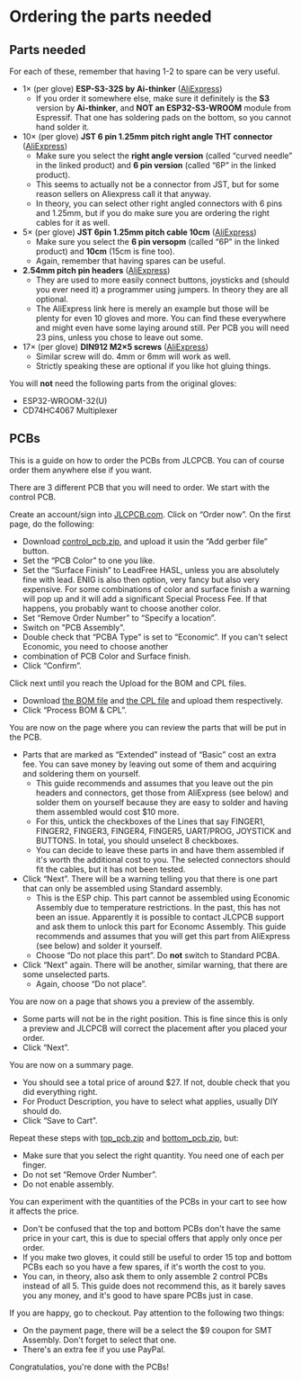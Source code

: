 # Ordering the parts needed

## Parts needed

For each of these, remember that having 1-2 to spare can be very useful.

* 1× (per glove) **ESP-S3-32S by Ai-thinker** ([AliExpress](https://www.aliexpress.com/item/1005004078472526.html))
  * If you order it somewhere else, make sure it definitely is the **S3** version by **Ai-thinker**, and **NOT an 
    ESP32-S3-WROOM** module from Espressif. That one has soldering pads on the bottom, so you cannot hand solder it.
* 10× (per glove) **JST 6 pin 1.25mm pitch right angle THT connector** ([AliExpress](https://www.aliexpress.com/item/1005004374200185.html))
  * Make sure you select the **right angle version** (called “curved needle” in the linked product) and 
    **6 pin version** (called “6P” in the linked product).
  * This seems to actually not be a connector from JST, but for some reason sellers on Aliexpress call it that anyway.
  * In theory, you can select other right angled connectors with 6 pins and 1.25mm, but if you do make sure you are
    ordering the right cables for it as well. 
* 5× (per glove) **JST 6pin 1.25mm pitch cable 10cm** ([AliExpress](https://www.aliexpress.com/item/1005002531804129.html)) 
  * Make sure you select the **6 pin versopm** (called “6P” in the linked product) and **10cm** (15cm is fine too).
  * Again, remember that having spares can be useful.
* **2.54mm pitch pin headers** ([AliExpress](https://www.aliexpress.com/item/32758380907.html))
  * They are used to more easily connect buttons, joysticks and (should you ever need it) a programmer
    using jumpers. In theory they are all optional.
  * The AliExpress link here is merely an example but those will be plenty for even 10 gloves and more. You can find
    these everywhere and might even have some laying around still. Per PCB you will need 23 pins, unless you chose to
    leave out some. 
* 17× (per glove) **DIN912 M2×5 screws** ([AliExpress](https://www.aliexpress.com/item/759266313.html))
  * Similar screw will do. 4mm or 6mm will work as well.
  * Strictly speaking these are optional if you like hot gluing things.

You will **not** need the following parts from the original gloves: 

* ESP32-WROOM-32(U)
* CD74HC4067 Multiplexer

## PCBs

This is a guide on how to order the PCBs from JLCPCB. You can of course order them anywhere else if you want.

There are 3 different PCB that you will need to order. We start with the control PCB.

Create an account/sign into [JLCPCB.com](JLCPCB.com). Click on “Order now”. On the first page, do the following:

* Download [control_pcb.zip](../pcb/control_pcb.zip), and upload it usin the “Add gerber file” button.
* Set the “PCB Color” to one you like.
* Set the “Surface Finish” to LeadFree HASL, unless you are absolutely fine with lead. ENIG is also then option,
  very fancy but also very expensive. For some combinations of color and surface finish a warning will pop up and it
  will add a significant Special Process Fee. If that happens, you probably want to choose another color. 
* Set “Remove Order Number” to “Specify a location”.
* Switch on "PCB Assembly".
* Double check that “PCBA Type” is set to “Economic“. If you can't select Economic, you need to choose another
* combination of PCB Color and Surface finish.
* Click “Confirm”.

Click next until you reach the Upload for the BOM and CPL files.

* Download [the BOM file](../pcb/control_pcb_bom.csv) and [the CPL file](../pcb/control_pcb-top-pos.csv) and upload
  them respectively.
* Click “Process BOM & CPL”.

You are now on the page where you can review the parts that will be put in the PCB.

* Parts that are marked as “Extended” instead of “Basic” cost an extra fee. You can save money by leaving out some
  of them and acquiring and soldering them on yourself. 
  * This guide recommends and assumes that you leave out the pin headers and connectors, get those from AliExpress (see 
    below) and solder them on yourself because they are easy to solder and having them assembled would cost $10 more.
  * For this, untick the checkboxes of the Lines that say FINGER1, FINGER2, FINGER3, FINGER4, FINGER5, UART/PROG,
    JOYSTICK and BUTTONS. In total, you should unselect 8 checkboxes.
  * You can decide to leave these parts in and have them assembled if it's worth the additional cost to you. The
    selected connectors should fit the cables, but it has not been tested.
* Click “Next”. There will be a warning telling you that there is one part that can only be assembled using Standard
  assembly. 
  * This is the ESP chip. This part cannot be assembled using Economic Assembly due to temperature restrictions. 
    In the past, this has not been an issue. Apparently it is possible to contact JLCPCB support and ask them to unlock
    this part for Economc Assembly. This guide recommends and assumes that you will get this part from AliExpress (see
    below) and solder it yourself. 
  * Choose “Do not place this part”. Do **not** switch to Standard PCBA.
* Click “Next” again. There will be another, similar warning, that there are some unselected parts. 
  * Again, choose “Do not place”.

You are now on a page that shows you a preview of the assembly. 

* Some parts will not be in the right position. This is fine since this is only a preview and JLCPCB will correct the
  placement after you placed your order.
* Click “Next”.

You are now on a summary page.

* You should see a total price of around $27. If not, double check that you did everything right.
* For Product Description, you have to select what applies, usually DIY should do.
* Click “Save to Cart”.

Repeat these steps with [top_pcb.zip](../pcb/top_pcb.zip) and [bottom_pcb.zip](../pcb/bottom_pcb.zip), but:

* Make sure that you select the right quantity. You need one of each per finger. 
* Do not set “Remove Order Number”.
* Do not enable assembly.

You can experiment with the quantities of the PCBs in your cart to see how it affects the price. 

* Don't be confused that the top and bottom PCBs don't have the same price in your cart, this is due to special offers 
  that apply only once per order.
* If you make two gloves, it could still be useful to order 15 top and bottom PCBs each so you have a few spares, 
  if it's worth the cost to you.
* You can, in theory, also ask them to only assemble 2 control PCBs instead of all 5. This guide does not recommend 
  this, as it barely saves you any money, and it's good to have spare PCBs just in case.

If you are happy, go to checkout. Pay attention to the following two things:

* On the payment page, there will be a select the $9 coupon for SMT Assembly. Don't forget to select that one.
* There's an extra fee if you use PayPal.

Congratulatios, you're done with the PCBs!

